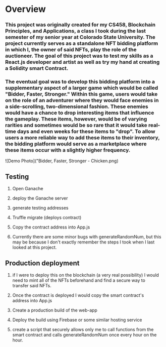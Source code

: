 # Overview
### This project was originally created for my CS458, Blockchain Principles, and Applications, a class I took during the last semester of my senior year at Colorado State University. The project currently serves as a standalone NFT bidding platform in which I, the owner of said NFTs, play the role of the auctioneer. The goal of this project was to test my skills as a React.js developer and artist as well as try my hand at creating a Solidity smart Contract. 

### The eventual goal was to develop this bidding platform into a supplementary aspect of a larger game which would be called "Bidder, Faster, Stronger." Within this game, users would take on the role of an adventurer where they would face enemies in a side-scrolling, two-dimensional fashion. These enemies would have a chance to drop interesting items that influence the gameplay. These items, however, would be of varying rarities and sometimes would be so rare that it would take real-time days and even weeks for these items to "drop". To allow users a more reliable way to add these items to their inventory, the bidding platform would serve as a marketplace where these items occur with a slightly higher frequency.

![Demo Photo]("Bidder, Faster, Stronger - Chicken.png)


## Testing

1. Open Ganache

2. deploy the Ganache server

3. generate testing addresses

4. Truffle migrate (deploys contract)

6. Copy the contract address into App.js

7. Currently there are some minor bugs with generateRandomNum, but this may be because I don't exactly remember the steps I took when I last looked at this project.

## Production deployment

1. if I were to deploy this on the blockchain (a very real possibility) I would need to mint all of the NFTs beforehand and find a secure way to transfer said NFTs.

2. Once the contract is deployed I would copy the smart contract's address into App.js

3. Create a production build of the web-app

4. Deploy the build using Firebase or some similar hosting service

5. create a script that securely allows only me to call functions from the smart contract and calls generateRandomNum once every hour on the hour.

